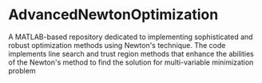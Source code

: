 # AdvancedNewtonOptimization
A MATLAB-based repository dedicated to implementing sophisticated and robust optimization methods using Newton's technique. The code implements line search and trust region methods that enhance the abilities of the Newton's method to find the solution for multi-variable minimization problem
